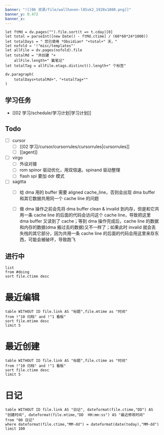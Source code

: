 ```yaml
---
banner: "![[06 资源/file/wallhaven-l85vk2_1920x1080.png]]"
banner_y: 0.472
banner_x:
---
```


```dataviewjs
let ftMd = dv.pages("").file.sort(t => t.cday)[0]
let total = parseInt([new Date() - ftMd.ctime] / (60*60*24*1000))
let totalDays = " 您已使用 *Obsidian* "+total+" 天，"
let nofold = '!"misc/templates"'
let allFile = dv.pages(nofold).file
let totalMd = "共创建 "+
	allFile.length+" 篇笔记"
let totalTag = allFile.etags.distinct().length+" 个标签"

dv.paragraph(
	totalDays+totalMd+"、"+totalTag+""
)
```



## 学习任务
- [[02 学习/schedule/学习计划|学习计划]]



## Todo
- [ ] cursor
	- [ ] [[02 学习/cursor/cursorrules/cursorrules|cursorrules]]
	- [ ] [[agent]]
- [ ] virgo
	- [ ] 外设对接
	- [ ] rom spinor 驱动优化，用双倍速。spinand 驱动整理
	- [ ] flash spi 要加 ddr 模式
- [ ] sagitta
	- [ ] 给 dma 用的 buffer 需要 aligned cache_line，否则会出现 dma buffer 和其它数据共用同一个 cache line 的问题
	- [ ] 做 dma 操作之前会先将 dma buffer clean & invalid 到内存，但是和它共用一条 cache line 的后面的代码会访问这个 cache line，导致把这里 dma buffer 又读到了 cache；等到 dma 操作完成后，cache line 的数据和内存的数据(dma 搬过去的数据)又不一样了；如果此时 invalid 就会丢失栈的其它部分，因为共用一条 cache line 的后面的代码会用这里来存东西，可能会被破坏，导致跑飞



## 进行中
```dataview
list
from #doing
sort file.ctime desc
```


# 最近编辑
```dataview
table WITHOUT ID file.link AS "标题",file.mtime as "时间"
from !"10 归档" and !"1 看板"
sort file.mtime desc
limit 5
```

# 最近创建
```dataview
table WITHOUT ID file.link AS "标题",file.ctime as "时间"
from !"10 归档" and !"1 看板"
sort file.ctime desc
limit 5
```



# 日记

```dataview
table WITHOUT ID file.link AS "日记", dateformat(file.ctime,"DD") AS "创建时间", dateformat(file.mtime,"DD  HH:mm:ss") AS "最近修改时间"
from "00 日记" 
where dateformat(file.ctime,"MM-dd") = dateformat(date(today),"MM-dd") 
limit 100
```

[^1]: 
